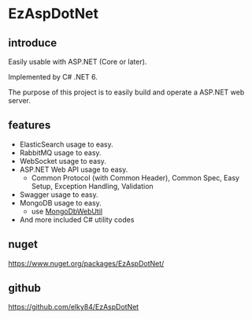 # EzAspDotNet

## introduce

Easily usable with ASP.NET (Core or later).

Implemented by C# .NET 6.

The purpose of this project is to easily build and operate a ASP.NET web server.

## features
* ElasticSearch usage to easy.
* RabbitMQ usage to easy.
* WebSocket usage to easy.
* ASP.NET Web API usage to easy.
  * Common Protocol (with Common Header), Common Spec, Easy Setup, Exception Handling, Validation
* Swagger usage to easy.
* MongoDB  usage to easy.
  * use [MongoDbWebUtil](https://github.com/elky84/MongoDbWebUtil)
* And more included C# utility codes

## nuget

<https://www.nuget.org/packages/EzAspDotNet/>

## github

<https://github.com/elky84/EzAspDotNet>